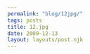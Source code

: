```yaml
---
permalink: "blog/12jpg/"
tags: posts
title: 12.jpg
date: 2009-12-13
layout: layouts/post.njk
---
```


